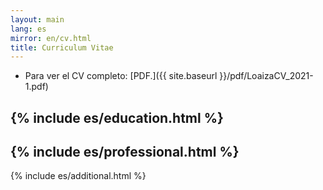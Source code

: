 ```yaml
---
layout: main
lang: es
mirror: en/cv.html
title: Curriculum Vitae
---
```


* Para ver el CV completo: [PDF.]({{ site.baseurl }}/pdf/LoaizaCV_2021-1.pdf)

{% include es/education.html %}
---
{% include es/professional.html %}
---
{% include es/additional.html %}
